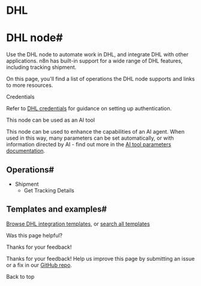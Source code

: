 # DHL

[ ](https://github.com/n8n-io/n8n-docs/edit/main/docs/integrations/builtin/app-nodes/n8n-nodes-base.dhl.md "Edit this page")

# DHL node#

Use the DHL node to automate work in DHL, and integrate DHL with other applications. n8n has built-in support for a wide range of DHL features, including tracking shipment. 

On this page, you'll find a list of operations the DHL node supports and links to more resources.

Credentials

Refer to [DHL credentials](../../credentials/dhl/) for guidance on setting up authentication. 

This node can be used as an AI tool

This node can be used to enhance the capabilities of an AI agent. When used in this way, many parameters can be set automatically, or with information directed by AI - find out more in the [AI tool parameters documentation](../../../../advanced-ai/examples/using-the-fromai-function/).

## Operations#

  * Shipment
    * Get Tracking Details



## Templates and examples#

[Browse DHL integration templates](https://n8n.io/integrations/dhl/), or [search all templates](https://n8n.io/workflows/)

Was this page helpful? 

Thanks for your feedback! 

Thanks for your feedback! Help us improve this page by submitting an issue or a fix in our [GitHub repo](https://github.com/n8n-io/n8n-docs). 

Back to top 
